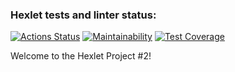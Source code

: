 ### Hexlet tests and linter status:
[![Actions Status](https://github.com/PaulG17/python-project-lvl2/workflows/hexlet-check/badge.svg)](https://github.com/PaulG17/python-project-lvl2/actions)
[![Maintainability](https://api.codeclimate.com/v1/badges/57f0973750563e5d34bc/maintainability)](https://codeclimate.com/github/PaulG17/python-project-lvl2/maintainability)
[![Test Coverage](https://api.codeclimate.com/v1/badges/57f0973750563e5d34bc/test_coverage)](https://codeclimate.com/github/PaulG17/python-project-lvl2/test_coverage)


Welcome to the Hexlet Project #2!